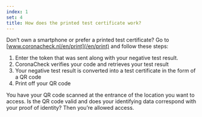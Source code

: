 ```yaml
---
index: 1
set: 4
title: How does the printed test certificate work?
---
```

Don’t own a smartphone or prefer a printed test certificate? Go to  [www.coronacheck.nl/en/print](/en/print) and follow these steps: 

1. Enter the token that was sent along with your negative test result.
2. CoronaCheck verifies your code and retrieves your test result
3. Your negative test result is converted into a test certificate in the form of  a QR code
4. Print off your QR code 

You have your QR code scanned at the entrance of the location you want to access. Is the QR code valid and does your identifying data correspond with your proof of identity? Then you’re allowed access.
